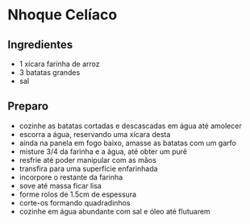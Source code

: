 # Nhoque Celíaco

## Ingredientes
- 1 xícara farinha de arroz
- 3 batatas grandes
- sal

## Preparo
- cozinhe as batatas cortadas e descascadas em água até amolecer
- escorra a água, reservando uma xícara desta
- ainda na panela em fogo baixo, amasse as batatas com um garfo
- misture 3/4 da farinha e a água, até obter um purê
- resfrie até poder manipular com as mãos
- transfira para uma superfície enfarinhada
- incorpore o restante da farinha
- sove até massa ficar lisa
- forme rolos de 1.5cm de espessura
- corte-os formando quadradinhos
- cozinhe em água abundante com sal e óleo até flutuarem
